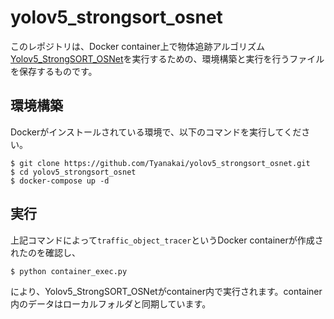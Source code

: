 # yolov5_strongsort_osnet
このレポジトリは、Docker container上で物体追跡アルゴリズム[Yolov5_StrongSORT_OSNet](https://github.com/mikel-brostrom/Yolov5_StrongSORT_OSNet)を実行するための、環境構築と実行を行うファイルを保存するものです。

## 環境構築
Dockerがインストールされている環境で、以下のコマンドを実行してください。
```
$ git clone https://github.com/Tyanakai/yolov5_strongsort_osnet.git
$ cd yolov5_strongsort_osnet
$ docker-compose up -d
```
## 実行
上記コマンドによって`traffic_object_tracer`というDocker containerが作成されたのを確認し、
```
$ python container_exec.py
```
により、Yolov5_StrongSORT_OSNetがcontainer内で実行されます。container内のデータはローカルフォルダと同期しています。
